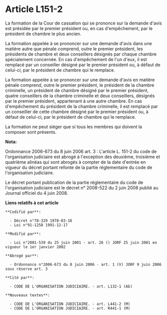 # Article L151-2

La formation de la Cour de cassation qui se prononce sur la demande d'avis est présidée par le premier président ou, en cas
d'empêchement, par le président de chambre le plus ancien.

La formation appelée à se prononcer sur une demande d'avis dans une matière autre que pénale comprend, outre le premier
président, les présidents de chambre et deux conseillers désignés par chaque chambre spécialement concernée. En cas
d'empêchement de l'un d'eux, il est remplacé par un conseiller désigné par le premier président ou, à défaut de celui-ci, par
le président de chambre qui le remplace.

La formation appelée à se prononcer sur une demande d'avis en matière pénale comprend, outre le premier président, le
président de la chambre criminelle, un président de chambre désigné par le premier président, quatre conseillers de la
chambre criminelle et deux conseillers, désignés par le premier président, appartenant à une autre chambre. En cas
d'empêchement du président de la chambre criminelle, il est remplacé par un conseiller de cette chambre désigné par le
premier président ou, à défaut de celui-ci, par le président de chambre qui le remplace.

La formation ne peut siéger que si tous les membres qui doivent la composer sont présents.

**Nota:**

Ordonnance 2006-673 du 8 juin 2006 art. 3 : L'article L. 151-2 du code de l'organisation judiciaire est abrogé à l'exception
des deuxième, troisième et quatrième alinéas qui sont abrogés à compter de la date d'entrée en vigueur du décret portant
refonte de la partie réglementaire du code de l'organisation judiciaire.

Le décret portant publication de la partie réglementaire du code de l'organisation judiciaire est le décret n° 2008-522 du 2
juin 2008 publié au Journal officiel du 4 juin 2008.

**Liens relatifs à cet article**

	**Codifié par**:

	  - Décret n°78-329 1978-03-16
	  - Loi n°91-1258 1991-12-17

	**Modifié par**:

	  - Loi n°2001-539 du 25 juin 2001 - art. 26 () JORF 25 juin 2001 en vigueur le 1er janvier 2002

	**Abrogé par**:

	  - Ordonnance n°2006-673 du 8 juin 2006 - art. 1 (V) JORF 9 juin 2006 sous réserve art. 3

	**Cité par**:

	  - CODE DE L'ORGANISATION JUDICIAIRE. - art. L132-1 (Ab)

	**Nouveaux textes**:

	  - CODE DE L'ORGANISATION JUDICIAIRE. - art. L441-2 (M)
	  - CODE DE L'ORGANISATION JUDICIAIRE. - art. R441-1 (M)
